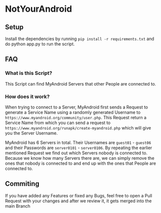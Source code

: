 # NotYourAndroid

## Setup
Install the dependencies by running `pip install -r requirements.txt` and do python app.py to run the script.

## FAQ

### What is this Script?

This Script can find MyAndroid Servers that other People are connected to.

### How does it work?

When trying to connect to a Server, MyAndroid first sends a Request to generate a Service Name using a randomly generated Username to `https://www.myandroid.org/community/user.php`. This Request return a Service Name from which you can send a request to `https://www.myandroid.org/runapk/create-myandroid.php` which will give you the Server Username.

MyAndroid has 6 Servers in total. Their Usernames are `guest01` - `guest06` and their Passwords are `server0101` - `server0106`. By repeating the earlier mentioned Request we find out which Servers nobody is connected to. Because we know how many Servers there are, we can simply remove the ones that nobody is connected to and end up with the ones that People are connected to.

## Commiting
If you have added any Features or fixed any Bugs, feel free to open a Pull Request with your changes and after we review it, it gets merged into the main Branch
